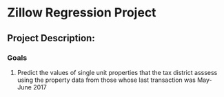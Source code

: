 # Zillow Regression Project
  
## Project Description: 
### Goals 
1. Predict the values of single unit properties that the tax district asssess using the property data from those whose last transaction was May-June 2017
  
